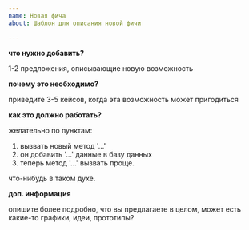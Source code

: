 ```yaml
---
name: Новая фича
about: Шаблон для описания новой фичи

---
```


**что нужно добавить?**

1-2 предложения, описывающие новую возможность

**почему это необходимо?**

приведите 3-5 кейсов, когда эта возможность может пригодиться

**как это должно работать?**

желательно по пунктам:
1. вызвать новый метод '...'
2. он добавить '...' данные в базу данных
3. теперь метод '...' вызвать проще.

что-нибудь в таком духе.

**доп. информация**

опишите более подробно, что вы предлагаете в целом, может есть какие-то графики, идеи, прототипы?